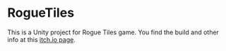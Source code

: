 # RogueTiles
This is a Unity project for Rogue Tiles game.
You find the build and other info at this [itch.io page](https://franke333.itch.io/rogue-tiles).
